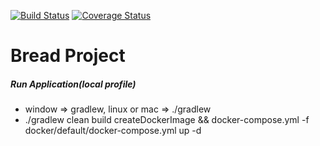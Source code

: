 [![Build Status](https://travis-ci.com/nmrhtn7898/bread-project.svg?branch=master)](https://travis-ci.com/nmrhtn7898/bread-project)
[![Coverage Status](https://coveralls.io/repos/github/nmrhtn7898/bread-project/badge.svg)](https://coveralls.io/github/nmrhtn7898/bread-project)
# Bread Project
##### Run Application(local profile)
- window => gradlew, linux or mac => ./gradlew
- ./gradlew clean build createDockerImage && docker-compose.yml -f docker/default/docker-compose.yml up -d

